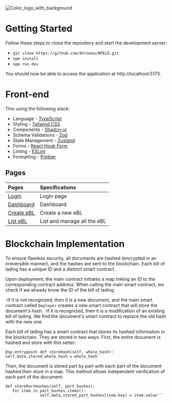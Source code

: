 	
![Color_logo_with_background](https://github.com/Atroooo/BPELO/assets/117669219/41792310-cb7b-402a-9e54-0781a5e53cc5)

# Getting Started

Follow these steps to clone the repository and start the development server:

- `git clone https://github.com/Atroooo/BPELO.git`
- `npm install`
- `npm run dev`

You should now be able to access the application at http://localhost:5173.

# Front-end

This using the following stack:

- Language - [TypeScript](https://www.typescriptlang.org)
- Styling - [Tailwind CSS](https://tailwindcss.com)
- Components - [Shadcn-ui](https://ui.shadcn.com)
- Schema Validations - [Zod](https://zod.dev)
- State Management - [Zustand](https://zustand-demo.pmnd.rs)
- Forms - [React Hook Form](https://ui.shadcn.com/docs/components/form)
- Linting - [ESLint](https://eslint.org)
- Formatting - [Prettier](https://prettier.io)

## Pages

| Pages                                                                       | Specifications              |
|:----------------------------------------------------------------------------|:----------------------------|
| [Login](https://localhost:5173/login)                                       | Login page                  |
| [Dashboard](https://localhost:5173/)              | Dashboard                   |
| [Create eBL](https://localhost:5173/bol/create)    | Create a new eBL            |
| [List eBL](https://localhost:5173/bol/list) | List and manage all the eBL |

# Blockchain Implementation
To ensure flawless security, all documents are hashed (encrypted in an irreversible manner), and the hashes are sent to the blockchain. Each bill of lading has a unique ID and a distinct smart contract.

Upon deployment, the main contract initiates a map linking an ID to the corresponding contract address.
When calling the main smart contract, we check if we already know the ID of the bill of lading.

-If it is not recognized, then it is a new document, and the main smart contract called `Deployer` creates a new smart contract that will store the document's hash.
-If it is recognized, then it is a modification of an existing bill of lading. We find the document's smart contract to replace the old hash with the new one.

Each bill of lading has a smart contract that stores its hashed information in the blockchain. They are stored in two ways.
First, the entire document is hashed and store with this setter:

``@sp.entrypoint
def storeHash(self, whole_hash):
	self.data.stored_whole_hash = whole_hash``

 Then, the document is stored part by part with each part of the document hashed then store in a map. This method allows independent verification of each part of the document:
 
 ```@sp.entrypoint
def storePartHashes(self, part_hashes):
	for item in part_hashes.items():
                self.data.stored_part_hashes[item.key] = item.value```
